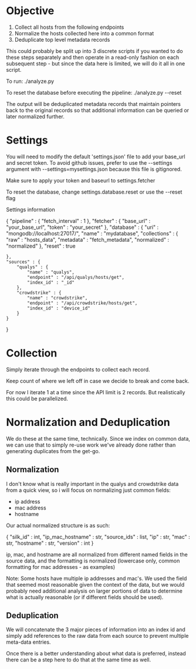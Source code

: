 # Objective

1) Collect all hosts from the following endpoints
2) Normalize the hosts collected here into a common format
3) Deduplicate top level metadata records

This could probably be split up into 3 discrete scripts if you wanted
to do these steps separately and then operate in a read-only fashion
on each subsequent step - but since the data here is limited, we will
do it all in one script.

To run:
./analyze.py

To reset the database before executing the pipeline:
./analyze.py --reset

The output will be deduplicated metadata records that maintain pointers
back to the original records so that additional information can be queried
or later normalized further.

# Settings

You will need to modify the default 'settings.json' file to add your base\_url
and secret token.  To avoid github issues, prefer to use the --settings argument
with --settings=mysettings.json because this file is gitignored.

Make sure to apply your token and baseurl to settings.fetcher

To reset the database, change settings.database.reset or use the --reset flag

Settings information

{
    "pipeline" : {
        "fetch_interval" : 1
    },
    "fetcher" : {
        "base_url" : "your_base_url",
        "token" : "your_secret"
    },
    "database" : {
        "uri" : "mongodb://localhost:27017/",
        "name" : "mydatabase",
        "collections" : {
            "raw" : "hosts_data",
            "metadata" : "fetch_metadata",
            "normalized" : "normalized"
        },
        "reset" : true

    },
    "sources" : {
        "qualys" : {
            "name" : "qualys",
            "endpoint" : "/api/qualys/hosts/get",
            "index_id" : "_id"
        },
        "crowdstrike" : {
            "name" : "crowdstrike",
            "endpoint" : "/api/crowdstrike/hosts/get",
            "index_id" : "device_id"
        }
    }
}

# Collection

Simply iterate through the endpoints to collect each record.

Keep count of where we left off in case we decide to break and come back.

For now I iterate 1 at a time since the API limit is 2 records.  But
realistically this could be parallelized. 

# Normalization and Deduplication

We do these at the same time, technically.  Since we index on common
data, we can use that to simply re-use work we've already done rather than
generating duplicates from the get-go.

## Normalization

I don't know what is really important in the qualys and crowdstrike data
from a quick view, so i will focus on normalizing just common fields:

- ip address
- mac address
- hostname

Our actual normalized structure is as such:

{
    "silk_id" : int,
    "ip_mac_hostname" : str,
    "source_ids" : list,
    "ip" : str,
    "mac" : str,
    "hostname" : str,
    "version" : int
}

ip, mac, and hostname are all normalized from different named fields in the
source data, and the formatting is normalized (lowercase only, common formatting
for mac addresses - as examples)

Note: Some hosts have multiple ip addresses and mac's.  We used the field that seemed
most reasonable given the context of the data, but we would probably need additional
analysis on larger portions of data to determine what is actually reasonable (or if
different fields should be used).

## Deduplication

We will concatenate the 3 major pieces of information into an index id
and simply add references to the raw data from each source to prevent
multiple meta-data entries.

Once there is a better understanding about what data is preferred, instead
there can be a step here to do that at the same time as well. 
